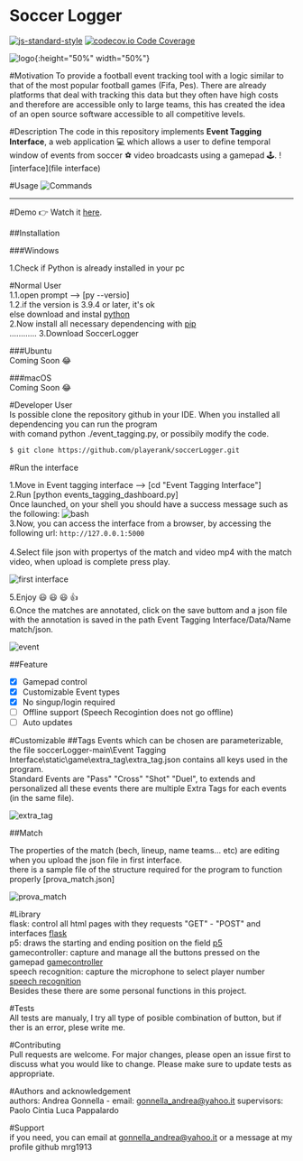 # Soccer Logger
[![js-standard-style](https://img.shields.io/badge/code%20style-standard-brightgreen.svg?style=flat)](https://github.com/feross/standard)
[![codecov.io Code Coverage](https://img.shields.io/codecov/c/github/dwyl/hapi-auth-jwt2.svg?maxAge=2592000)](https://codecov.io/github/dwyl/hapi-auth-jwt2?branch=master)

![logo](/Scheme/Logo.png){:height="50%" width="50%"}

#Motivation
To provide a football event tracking tool with a logic similar to that of the most popular football games (Fifa, Pes). 
There are already platforms that deal with tracking this data but they often have high costs and therefore are accessible only to large teams, this has created the idea of ​​an open source software accessible to all competitive levels.

#Description
The code in this repository implements **Event Tagging Interface**, a web application :computer: which allows a user to define temporal window of events from soccer :soccer: video broadcasts using a gamepad :joystick:. 
![interface](file interface)

#Usage
![Commands](/Scheme/controller.jpg)

******************************************************************************************************************************************************************
#Demo
:point_right: Watch it <a href="https://www.youtube.com/watch?v=6SG2Mjpv8YE">here</a>.
<br>

##Installation

###Windows

1.Check if Python is already installed in your pc

#Normal User<br/>
1.1.open prompt --> [py --versio] <br/>
1.2.if the version is 3.9.4 or later, it's ok<br/>
  else download and instal [python](https://www.python.org/downloads/) <br/>
2.Now install all necessary dependencing with [pip](https://pypi.org/project/pip/)<br/>
............
3.Download SoccerLogger<br/>

###Ubuntu<br/>
Coming Soon
:joy:

###macOS<br/>
Coming Soon
:joy:


#Developer User<br/>
Is possible clone the repository github in your IDE. When you installed all dependencing you can run the program<br/> with comand python ./event_tagging.py, or possibily modify the code.<br/>
```sh
$ git clone https://github.com/playerank/soccerLogger.git
```

#Run the interface

1.Move in Event tagging interface --> [cd "Event Tagging Interface"]<br/>
2.Run [python events_tagging_dashboard.py]<br/>
Once launched, on your shell you should have a success message such as the following:
![bash](/Scheme/bash.png)  
3.Now, you can access the interface from a browser, by accessing the following url: ```http://127.0.0.1:5000```<br/>                                                                   
4.Select file json with propertys of the match and video mp4 with the match video, when upload is complete press play.

![first interface](/Scheme/upload_files.png)

5.Enjoy :smiley: :smiley: :smiley: :thumbsup:<br/>
6.Once the matches are annotated, click on the save buttom and a json file with the annotation is saved in the path Event Tagging Interface/Data/Name match/json.

![event](/Scheme/envet_interface.png)



##Feature

- [x] Gamepad control
- [x] Customizable Event types
- [x] No singup/login required
- [ ] Offline support (Speech Recogintion does not go offline)
- [ ] Auto updates

#Customizable
##Tags
Events which can be chosen are parameterizable, the file soccerLogger-main\Event Tagging <br/>Interface\static\game\extra_tag\extra_tag.json contains all keys used in the program. <br/>
Standard Events are "Pass" "Cross" "Shot" "Duel", to extends and personalized all these events there are multiple Extra Tags for each events (in the same file).

![extra_tag](/Scheme/extra_tag.png)

##Match

The properties of the match (bech, lineup, name teams... etc) are editing when you upload the json file in first interface.<br/>
there is a sample file of the structure required for the program to function properly [prova_match.json]

![prova_match](/Scheme/prova_match.png)

#Library<br/>
flask: control all html pages with they requests "GET" - "POST" and interfaces [flask](https://flask.palletsprojects.com/en/1.1.x/)<br/>
p5: draws the starting and ending position on the field [p5](https://p5js.org/)<br/>
gamecontroller: capture and manage all the buttons pressed on the gamepad [gamecontroller](https://github.com/alvaromontoro/gamecontroller.js)<br/>
speech recognition: capture the microphone to select player number [speech recognition](https://developer.mozilla.org/en-US/docs/Web/API/SpeechRecognition)<br/>
Besides these there are some personal functions in this project.

#Tests<br/>
All tests are manualy, I try all type of posible combination of button, but if ther is an error, plese write me.

#Contributing<br/>
Pull requests are welcome. For major changes, please open an issue first to discuss what you would like to change.
Please make sure to update tests as appropriate.

#Authors and acknowledgement<br/>
authors: Andrea Gonnella - email: gonnella_andrea@yahoo.it
supervisors:	Paolo Cintia
		Luca Pappalardo 

#Support<br/>
if you need, you can email at gonnella_andrea@yahoo.it or a message at my profile github mrg1913



